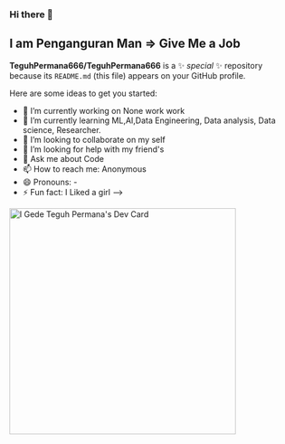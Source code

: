 ### Hi there 👋

I am Penganguran Man
=> Give Me a Job
--
**TeguhPermana666/TeguhPermana666** is a ✨ _special_ ✨ repository because its `README.md` (this file) appears on your GitHub profile.

Here are some ideas to get you started:

- 🔭 I’m currently working on None work work
- 🌱 I’m currently learning ML,AI,Data Engineering, Data analysis, Data science, Researcher. 
- 👯 I’m looking to collaborate on my self
- 🤔 I’m looking for help with my friend's
- 💬 Ask me about Code
- 📫 How to reach me: Anonymous
- 😄 Pronouns: -
- ⚡ Fun fact: I Liked a girl
-->

<a href="https://app.daily.dev/teguhpermana666"><img src="https://api.daily.dev/devcards/60f48d7f835d441ebd2b10a4af404d08.png?r=sn7" width="400" alt="I Gede Teguh Permana's Dev Card"/></a>
